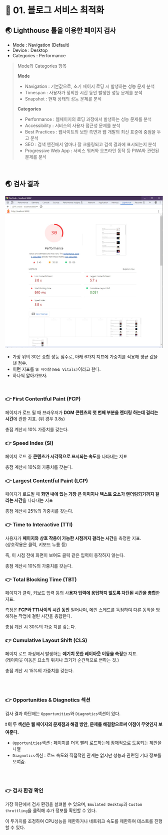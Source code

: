 # 🐳 01. 블로그 서비스 최적화

## 🌏 Lighthouse 툴을 이용한 페이지 검사

* Mode : Navigation (Default)
* Device : Desktop
* Categories : Performance

> Mode와 Categories 항목
>
> **Mode**
>
> * Navigation : 기본값으로, 초기 페이지 로딩 시 발생하는 성능 문제 분석
> * Timespan : 사용자가 정의한 시간 동안 발생한 성능 문제를 분석
> * Snapshot : 현재 상태의 성능 문제를 분석
>
> **Categories**
>
> * Performance : 웹페이지의 로딩 과정에서 발생하는 성능 문제를 분석
> * Accessibility : 서비스의 사용자 접근성 문제를 분석
> * Best Practices : 웹사이트의 보안 측면과 웹 개발의 최신 표준에 중점을 두고 분석
> * SEO : 검색 엔진에서 얼마나 잘 크롤링되고 검색 결과에 표시되는지 분석
> * Progressive Web App : 서비스 워커와 오프라인 동작 등 PWA와 관련된 문제를 분석

<br/>

## 🌏 검사 결과

![lighthouse_init_result](./images/01_lighthouse_init_result.jpg)

* 가장 위의 30은 종합 성능 점수로, 아래 6가지 지표에 가중치를 적용해 평균 값을 낸 점수.
* 이런 지표를 `웹 바이탈(Web Vitals)`이라고 한다.
* 하나씩 알아가보자.

<br/>

### 👉 First Contentful Paint (FCP)

페이지가 로드 될 때 브라우저가 **DOM 콘텐츠의 첫 번째 부분을 렌더링 하는데 걸리는 시간**에 관한 지표. (위 경우 3.8s)

총점 계산시 10% 가중치를 갖는다.

### 👉 Speed Index (SI)

페이지 로드 중 **콘텐츠가 시각적으로 표시되는 속도**를 나타내는 지표

총점 계산시 10%의 가중치를 갖는다.

### 👉 Largest Contentful Paint (LCP)

페이지가 로드될 때 **화면 내에 있는 가장 큰 이미지나 텍스트 요소가 렌더링되기까지 걸리는 시간**을 나타내는 지표

총점 계산시 25%의 가중치를 갖는다.

### 👉 Time to Interactive (TTI)

사용자가 **페이지와 상호 작용이 가능한 시점까지 걸리는 시간**을 측정한 지표.<br/>(상호작용은 클릭, 키보드 누름 등)

즉, 이 시점 전에 화면이 보여도 클릭 같은 입력이 동작하지 않는다.

총점 계산시 10%의 가중치를 갖는다.

### 👉 Total Blocking Time (TBT)

페이지가 클릭, 키보드 입력 등의 사**용자 입력에 응답하지 않도록 차단된 시간을 총합**한 지표.

측정은 **FCP와 TTI사이의 시간 동안** 일어나며, 메인 스레드를 독점하여 다른 동작을 방해하는 작업에 걸린 시간을 총합한다.

총점 계산 시 30%의 가중 치를 갖는다.

### 👉 Cumulative Layout Shift (CLS)

페이지 로드 과정에서 발생하는 **예기치 못한 레이아웃 이동을 측정**한 지표.<br/>(레이아웃 이동은 요소의 위치나 크기가 순간적으로 변하는 것.)

총점 계산 시 15%의 가중치를 갖는다.

<br/>

<br/>

### 👉 Opportunities & Diagnotics 섹션

검사 결과 하단에는 `Opportunities`와 `Diagnotics`섹션이 있다.

**❗ 이 두 섹션은 웹 페이지의 문제점과 해결 방안, 문제를 해결함으로써 이점이 무엇인지 보여준다.**

* `Opportunities`섹션 : 페이지를 더욱 빨리 로드하는데 잠재적으로 도움되는 제안을 나열
* `Diagnotics`섹션 : 로드 속도와 직접적인 관계는 없지만 성능과 관련된 기타 정보를 보여줌.

<br/>

<br/>

### 👉 검사 환경 확인

가장 하단에서 검사 환경을 살펴볼 수 있으며, `Emulated Desktop`과 `Custom throttling`을 클릭해 추가 정보를 확인할 수 있다.

이 두가지를 조정하여 CPU성능을 제한하거나 네트워크 속도를 제한하여 테스트를 진행할 수 있다.
